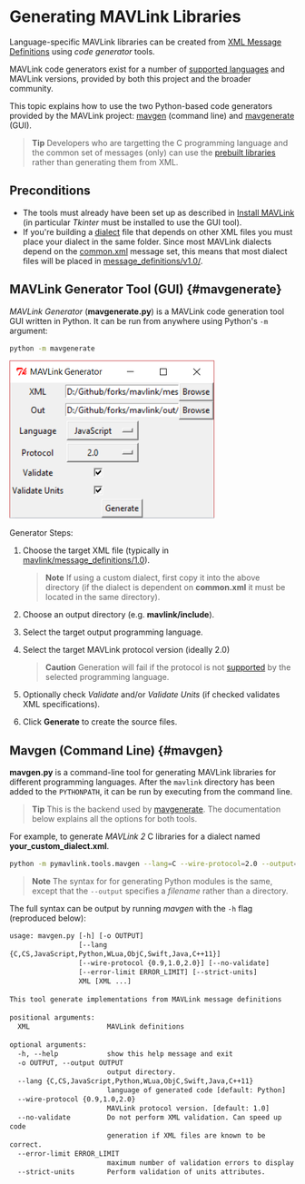 # Generating MAVLink Libraries

Language-specific MAVLink libraries can be created from [XML Message Definitions](../messages/README.md) using *code generator* tools.

MAVLink code generators exist for a number of [supported languages](../README.md#supported_languages) and MAVLink versions, provided by both this project and the broader community.

This topic explains how to use the two Python-based code generators provided by the MAVLink project: [mavgen](#mavgen) (command line) and [mavgenerate](#mavgenerate) (GUI).

> **Tip** Developers who are targetting the C programming language and the common set of messages (only) can use the [prebuilt libraries](../README.md#prebuilt_libraries) rather than generating them from XML.


## Preconditions

* The tools must already have been set up as described in [Install MAVLink](../getting_started/installation.md) (in particular *Tkinter* must be installed to use the GUI tool).
* If you're building a [dialect](../messages/README.md#dialects) file that depends on other XML files you must place your dialect in the same folder. Since most MAVLink dialects depend on the [common.xml](../messages/common.md) message set, this means that most dialect files will be placed in [message_definitions/v1.0/](https://github.com/mavlink/mavlink/tree/master/message_definitions/v1.0).

## MAVLink Generator Tool (GUI) {#mavgenerate}

*MAVLink Generator* (**mavgenerate.py**) is a MAVLink code generation tool GUI written in Python. It can be run from anywhere using Python's `-m` argument:

```sh
python -m mavgenerate
```

![MAVLink Generator UI](../../assets/mavgen/mavlink_generator.png)

Generator Steps:
1. Choose the target XML file (typically in [mavlink/message_definitions/1.0](https://github.com/mavlink/mavlink/tree/master/message_definitions/1.0)).

   > **Note** If using a custom dialect, first copy it into the above directory (if the dialect is dependent on **common.xml** it must be located in the same directory).
1. Choose an output directory (e.g. **mavlink/include**).
1. Select the target output programming language.
1. Select the target MAVLink protocol version (ideally 2.0)
   > **Caution** Generation will fail if the protocol is not [supported](../README.md#supported_languages) by the selected programming language.
1. Optionally check *Validate* and/or  *Validate Units* (if checked validates XML specifications).
1. Click **Generate** to create the source files.


## Mavgen (Command Line) {#mavgen}

**mavgen.py** is a command-line tool for generating MAVLink libraries for different programming languages. 
After the `mavlink` directory has been added to the `PYTHONPATH`, it can be run by executing from the command line. 

> **Tip** This is the backend used by [mavgenerate](#mavgenerate). The documentation below explains all the options for both tools. 

For example, to generate *MAVLink 2* C libraries for a dialect named **your_custom_dialect.xml**.
```sh
python -m pymavlink.tools.mavgen --lang=C --wire-protocol=2.0 --output=generated/include/mavlink/v2.0 message_definitions/v1.0/your_custom_dialect.xml
```

> **Note** The syntax for for generating Python modules is the same, except that the `--output` specifies a *filename* rather than a directory.
  <!-- https://github.com/ArduPilot/pymavlink/issues/203 -->

The full syntax can be output by running *mavgen* with the `-h` flag (reproduced below):
```
usage: mavgen.py [-h] [-o OUTPUT]
                 [--lang {C,CS,JavaScript,Python,WLua,ObjC,Swift,Java,C++11}]
                 [--wire-protocol {0.9,1.0,2.0}] [--no-validate]
                 [--error-limit ERROR_LIMIT] [--strict-units]
                 XML [XML ...]

This tool generate implementations from MAVLink message definitions

positional arguments:
  XML                   MAVLink definitions

optional arguments:
  -h, --help            show this help message and exit
  -o OUTPUT, --output OUTPUT
                        output directory.
  --lang {C,CS,JavaScript,Python,WLua,ObjC,Swift,Java,C++11}
                        language of generated code [default: Python]
  --wire-protocol {0.9,1.0,2.0}
                        MAVLink protocol version. [default: 1.0]
  --no-validate         Do not perform XML validation. Can speed up code
                        generation if XML files are known to be correct.
  --error-limit ERROR_LIMIT
                        maximum number of validation errors to display
  --strict-units        Perform validation of units attributes.
```
